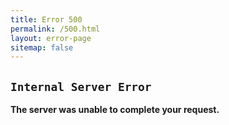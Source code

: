 ```yaml
---
title: Error 500
permalink: /500.html
layout: error-page
sitemap: false
---
```

## `Internal Server Error`
**The server was unable to complete your request.**